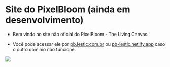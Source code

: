 # Site do PixelBloom (ainda em desenvolvimento)
- Bem vindo ao site não oficial do PixelBloom - The Living Canvas.

- Você pode acessar ele por [pb.lestic.com.br](pb.lestic.com.br) ou [pb-lestic.netlify.app](pb-lestic.netlify.app) caso o outro domínio não funcione.

<img src="https://media.discordapp.net/attachments/1407892703592714474/1408070138531549244/canvas.png?ex=68a86701&is=68a71581&hm=478b1dabc6db9b002c267a5eaddb9e898bb6d16138c0917cdc6de138a7b152c5&=&format=webp&quality=lossless&width=1152&height=879">